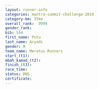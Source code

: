 ```yaml
---
layout: runner-info 
categories: mantra-summit-challenge-2019 
category-km: 35km 
overall_rank:  9999
gender_rank: 
bib: 554
first_name: Putu
last_name: Aryadi
gender: M
team_name: Meratus Runners
start_(t1): 
mbah_kamad_(t2): 
finish_(t3): 
race_time: 
status: DNS
certificate: 
---
```

